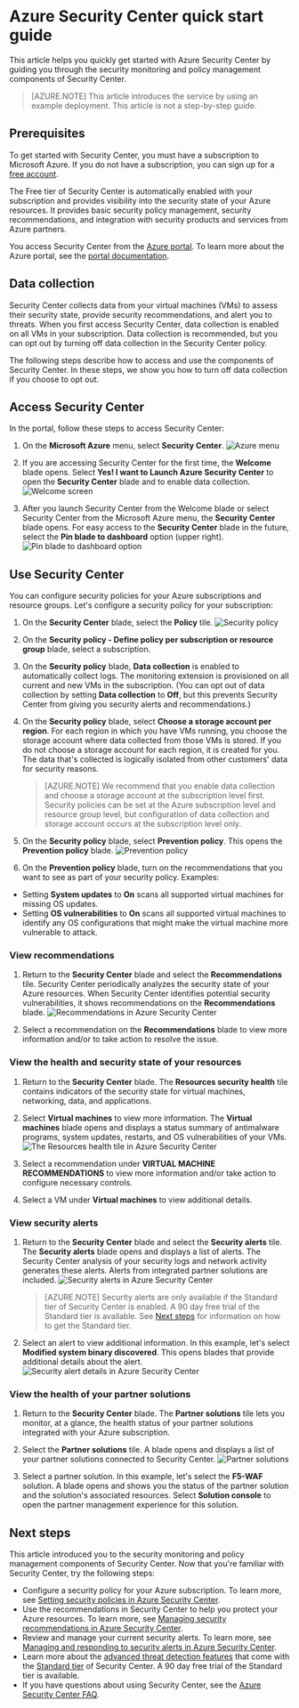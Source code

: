 <properties
   pageTitle="Azure Security Center quick start guide | Microsoft Azure"
   description="This article helps you get started quickly with Azure Security Center by guiding you through the security monitoring and policy management components and linking you to next steps."
   services="security-center"
   documentationCenter="na"
   authors="TerryLanfear"
   manager="MBaldwin"
   editor=""/>

<tags
   ms.service="security-center"
   ms.devlang="na"
   ms.topic="article"
   ms.tgt_pltfrm="na"
   ms.workload="na"
   ms.date="10/28/2016"
   ms.author="terrylan"/>

# <a name="azure-security-center-quick-start-guide"></a>Azure Security Center quick start guide

This article helps you quickly get started with Azure Security Center by guiding you through the security monitoring and policy management components of Security Center.

> [AZURE.NOTE] This article introduces the service by using an example deployment. This article is not a step-by-step guide.

## <a name="prerequisites"></a>Prerequisites

To get started with Security Center, you must have a subscription to Microsoft Azure. If you do not have a subscription, you can sign up for a [free account](https://azure.microsoft.com/pricing/free-trial/).

The Free tier of Security Center is automatically enabled with your subscription and provides visibility into the security state of your Azure resources. It provides basic security policy management, security recommendations, and integration with security products and services from Azure partners.

You access Security Center from the [Azure portal](https://azure.microsoft.com/features/azure-portal/). To learn more about the Azure portal, see the [portal documentation](https://azure.microsoft.com/documentation/services/azure-portal/).

## <a name="data-collection"></a>Data collection

Security Center collects data from your virtual machines (VMs) to assess their security state, provide security recommendations, and alert you to threats. When you first access Security Center, data collection is enabled on all VMs in your subscription. Data collection is recommended, but you can opt out by turning off data collection in the Security Center policy.

The following steps describe how to access and use the components of Security Center. In these steps, we show you how to turn off data collection if you choose to opt out.

## <a name="access-security-center"></a>Access Security Center

In the portal, follow these steps to access Security Center:

1. On the **Microsoft Azure** menu, select **Security Center**.
![Azure menu][1]

2. If you are accessing Security Center for the first time, the **Welcome** blade opens. Select **Yes! I want to Launch Azure Security Center** to open the **Security Center** blade and to enable data collection.
![Welcome screen][10]

3. After you launch Security Center from the Welcome blade or select Security Center from the Microsoft Azure menu, the **Security Center** blade opens. For easy access to the **Security Center** blade in the future, select the **Pin blade to dashboard** option (upper right).
![Pin blade to dashboard option][2]

## <a name="use-security-center"></a>Use Security Center

You can configure security policies for your Azure subscriptions and resource groups. Let's configure a security policy for your subscription:

1. On the **Security Center** blade, select the **Policy** tile.
![Security policy][3]

2. On the **Security policy - Define policy per subscription or resource group** blade, select a subscription.
3. On the **Security policy** blade, **Data collection** is enabled to automatically collect logs. The monitoring extension is provisioned on all current and new VMs in the subscription. (You can opt out of data collection by setting **Data collection** to **Off**, but this prevents Security Center from giving you security alerts and recommendations.)
4. On the **Security policy** blade, select **Choose a storage account per region**. For each region in which you have VMs running, you choose the storage account where data collected from those VMs is stored. If you do not choose a storage account for each region, it is created for you. The data that's collected is logically isolated from other customers' data for security reasons.

     > [AZURE.NOTE] We recommend that you enable data collection and choose a storage account at the subscription level first. Security policies can be set at the Azure subscription level and resource group level, but configuration of data collection and storage account occurs at the subscription level only.

5. On the **Security policy** blade, select **Prevention policy**. This opens the **Prevention policy** blade.
![Prevention policy][4]

6. On the **Prevention policy** blade, turn on the recommendations that you want to see as part of your security policy. Examples:

 - Setting **System updates** to **On** scans all supported virtual machines for missing OS updates.
 - Setting **OS vulnerabilities** to **On** scans all supported virtual machines to identify any OS configurations that might make the virtual machine more vulnerable to attack.

### <a name="view-recommendations"></a>View recommendations

1. Return to the **Security Center** blade and select the **Recommendations** tile. Security Center periodically analyzes the security state of your Azure resources. When Security Center identifies potential security vulnerabilities, it shows recommendations on the **Recommendations** blade.
![Recommendations in Azure Security Center][5]

2.  Select a recommendation on the **Recommendations** blade to view more information and/or to take action to resolve the issue.

### <a name="view-the-health-and-security-state-of-your-resources"></a>View the health and security state of your resources

1.  Return to the **Security Center** blade. The **Resources security health** tile contains indicators of the security state for virtual machines, networking, data, and applications.
2.  Select **Virtual machines** to view more information. The **Virtual machines** blade opens and displays a status summary of antimalware programs, system updates, restarts, and OS vulnerabilities of your VMs.
![The Resources health tile in Azure Security Center][6]

3.  Select a recommendation under **VIRTUAL MACHINE RECOMMENDATIONS** to view more information and/or take action to configure necessary controls.
4.  Select a VM under **Virtual machines** to view additional details.

### <a name="view-security-alerts"></a>View security alerts

1.  Return to the **Security Center** blade and select the **Security alerts** tile. The **Security alerts** blade opens and displays a list of alerts. The Security Center analysis of your security logs and network activity generates these alerts. Alerts from integrated partner solutions are included.
![Security alerts in Azure Security Center][7]

    > [AZURE.NOTE] Security alerts are only available if the Standard tier of Security Center is enabled. A 90 day free trial of the Standard tier is available. See [Next steps](#next-steps) for information on how to get the Standard tier.

2.  Select an alert to view additional information. In this example, let's select **Modified system binary discovered**. This opens blades that provide additional details about the alert.
![Security alert details in Azure Security Center][8]

### <a name="view-the-health-of-your-partner-solutions"></a>View the health of your partner solutions

1. Return to the **Security Center** blade. The **Partner solutions** tile lets you monitor, at a glance, the health status of your partner solutions integrated with your Azure subscription.
2. Select the **Partner solutions** tile. A blade opens and displays a list of your partner solutions connected to Security Center.
![Partner solutions][9]

3. Select a partner solution. In this example, let's select the **F5-WAF** solution.  A blade opens and shows you the status of the partner solution and the solution's associated resources. Select **Solution console** to open the partner management experience for this solution.

## <a name="next-steps"></a>Next steps
This article introduced you to the security monitoring and policy management components of Security Center. Now that you're familiar with Security Center, try the following steps:

- Configure a security policy for your Azure subscription. To learn more, see [Setting security policies in Azure Security Center](security-center-policies.md).
- Use the recommendations in Security Center to help you protect your Azure resources. To learn more, see [Managing security recommendations in Azure Security Center](security-center-recommendations.md).
- Review and manage your current security alerts. To learn more, see [Managing and responding to security alerts in Azure Security Center](security-center-managing-and-responding-alerts.md).
- Learn more about the [advanced threat detection features](security-center-detection-capabilities.md) that come with the [Standard tier](security-center-pricing.md) of Security Center. A 90 day free trial of the Standard tier is available.
- If you have questions about using Security Center, see the [Azure Security Center FAQ](security-center-faq.md).

<!--Image references-->
[1]: ./media/security-center-get-started/azure-menu.png
[2]: ./media/security-center-get-started/security-center-pin.png
[3]: ./media/security-center-get-started/security-policy.png
[4]: ./media/security-center-get-started/prevention-policy.png
[5]: ./media/security-center-get-started/recommendations.png
[6]: ./media/security-center-get-started/resources-health.png
[7]: ./media/security-center-get-started/security-alert.png
[8]: ./media/security-center-get-started/security-alert-detail.png
[9]: ./media/security-center-get-started/partner-solutions.png
[10]: ./media/security-center-get-started/welcome.png
